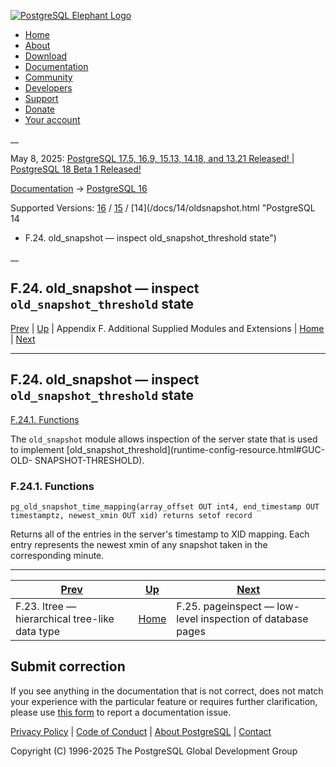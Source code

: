 [ ![PostgreSQL Elephant Logo](/media/img/about/press/elephant.png) ](/)

  * [Home](/ "Home")
  * [About](/about/ "About")
  * [Download](/download/ "Download")
  * [Documentation](/docs/ "Documentation")
  * [Community](/community/ "Community")
  * [Developers](/developer/ "Developers")
  * [Support](/support/ "Support")
  * [Donate](/about/donate/ "Donate")
  * [Your account](/account/ "Your account")

__

May 8, 2025: [ PostgreSQL 17.5, 16.9, 15.13, 14.18, and 13.21 Released! ](/about/news/postgresql-175-169-1513-1418-and-1321-released-3072/) | [ PostgreSQL 18 Beta 1 Released! ](/about/news/postgresql-18-beta-1-released-3070/)

[Documentation](/docs/ "Documentation") -> [PostgreSQL
16](/docs/16/index.html)

Supported Versions: [16](/docs/16/oldsnapshot.html "PostgreSQL 16 -
F.24. old_snapshot — inspect old_snapshot_threshold state") /
[15](/docs/15/oldsnapshot.html "PostgreSQL 15 - F.24. old_snapshot — inspect
old_snapshot_threshold state") / [14](/docs/14/oldsnapshot.html "PostgreSQL 14
- F.24. old_snapshot — inspect old_snapshot_threshold state")

__

F.24. old_snapshot — inspect `old_snapshot_threshold` state  
---  
[Prev](ltree.html "F.23. ltree — hierarchical tree-like data type")  | [Up](contrib.html "Appendix F. Additional Supplied Modules and Extensions") | Appendix F. Additional Supplied Modules and Extensions | [Home](index.html "PostgreSQL 16.9 Documentation") |  [Next](pageinspect.html "F.25. pageinspect — low-level inspection of database pages")  
  
* * *

## F.24. old_snapshot — inspect `old_snapshot_threshold` state #

[F.24.1. Functions](oldsnapshot.html#OLDSNAPSHOT-FUNCTIONS)

The `old_snapshot` module allows inspection of the server state that is used
to implement [old_snapshot_threshold](runtime-config-resource.html#GUC-OLD-
SNAPSHOT-THRESHOLD).

### F.24.1. Functions #

`pg_old_snapshot_time_mapping(array_offset OUT int4, end_timestamp OUT
timestamptz, newest_xmin OUT xid) returns setof record`

    

Returns all of the entries in the server's timestamp to XID mapping. Each
entry represents the newest xmin of any snapshot taken in the corresponding
minute.

* * *

[Prev](ltree.html "F.23. ltree — hierarchical tree-like data type")  | [Up](contrib.html "Appendix F. Additional Supplied Modules and Extensions") |  [Next](pageinspect.html "F.25. pageinspect — low-level inspection of database pages")  
---|---|---  
F.23. ltree — hierarchical tree-like data type  | [Home](index.html "PostgreSQL 16.9 Documentation") |  F.25. pageinspect — low-level inspection of database pages  
  
## Submit correction

If you see anything in the documentation that is not correct, does not match
your experience with the particular feature or requires further clarification,
please use [this form](/account/comments/new/16/oldsnapshot.html/) to report a
documentation issue.

[Privacy Policy](/about/privacypolicy) | [Code of Conduct](/about/policies/coc/) | [About PostgreSQL](/about/) | [Contact](/about/contact/)  

Copyright (C) 1996-2025 The PostgreSQL Global Development Group

